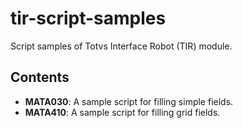 # tir-script-samples

Script samples of Totvs Interface Robot (TIR) module.

## Contents

- **MATA030**: A sample script for filling simple fields.
- **MATA410**: A sample script for filling grid fields.